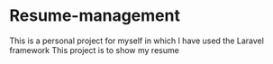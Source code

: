 # Resume-management
This is a personal project for myself in which I have used the Laravel framework This project is to show my resume
